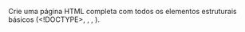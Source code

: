 Crie uma página HTML completa com todos os elementos estruturais básicos (<!DOCTYPE>, <html>, <head>, <body>).
